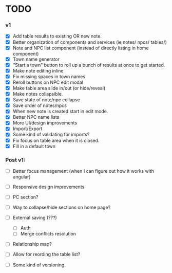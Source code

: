 # TODO

### v1
- [x] Add table results to existing OR new note.
- [x] Better organization of components and services (ie notes/ npcs/ tables/)
- [x] Note and NPC list component (instead of directly listing in home component)
- [x] Town name generator
- [x] "Start a town" button to roll up a bunch of results at once to get started.
- [x] Make note editing inline
- [x] Fix missing spaces in town names
- [x] Reroll buttons on NPC edit modal
- [x] Make table area slide in/out (or hide/reveal)
- [x] Make notes collapsible.
- [x] Save state of note/npc collapse
- [x] Save order of notes/npcs
- [x] When new note is created start in edit mode.
- [x] Better NPC name lists
- [x] More UI/design improvements
- [x] Import/Export
- [x] Some kind of validating for imports?
- [x] Fix focus on table area when it is closed.
- [x] Fill in a default town

### Post v1:
- [ ] Better focus management (when I can figure out how it works with angular)
- [ ] Responsive design improvements
- [ ] PC section?
- [ ] Way to collapse/hide sections on home page?
- [ ] External saving (???)
  - [ ] Auth
  - [ ] Merge conflicts resolution
- [ ] Relationship map?
- [ ] Allow for reording the table list?
- [ ] Some kind of versioning.

